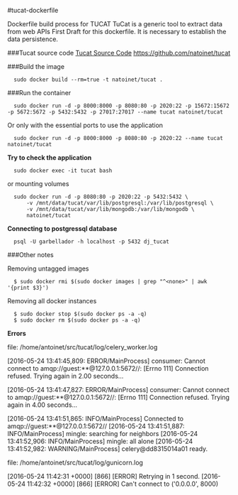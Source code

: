 #tucat-dockerfile 

Dockerfile build process for TUCAT 
TuCat is a generic tool to extract data from web APIs
First Draft for this dockerfile. It is necessary to establish the data persistence. 

###Tucat source code
  [Tucat Source Code](https://github.com/natoinet/tucat) https://github.com/natoinet/tucat

###Build the image

```
  sudo docker build --rm=true -t natoinet/tucat . 
```

###Run the container

```
  sudo docker run -d -p 8000:8000 -p 8080:80 -p 2020:22 -p 15672:15672 -p 5672:5672 -p 5432:5432 -p 27017:27017 --name tucat natoinet/tucat
```  

Or only with the essential ports to use the application 

```
  sudo docker run -d -p 8000:8000 -p 8080:80 -p 2020:22 --name tucat natoinet/tucat
```  

**Try to check the application**

```
  sudo docker exec -it tucat bash 
```  

or mounting volumes 

```
  sudo docker run -d -p 8080:80 -p 2020:22 -p 5432:5432 \
      -v /mnt/data/tucat/var/lib/postgresql:/var/lib/postgresql \
      -v /mnt/data/tucat/var/lib/mongodb:/var/lib/mongodb \
      natoinet/tucat 
```      

**Connecting to postgressql database**

```
  psql -U garbellador -h localhost -p 5432 dj_tucat  
```  

###Other notes

Removing untagged images 

```
  $ sudo docker rmi $(sudo docker images | grep "^<none>" | awk '{print $3}')
```

Removing all docker instances 

```
  $ sudo docker stop $(sudo docker ps -a -q)
  $ sudo docker rm $(sudo docker ps -a -q)
```

**Errors**

file: /home/antoinet/src/tucat/log/celery_worker.log

[2016-05-24 13:41:45,809: ERROR/MainProcess] consumer: Cannot connect to amqp://guest:**@127.0.0.1:5672//: [Errno 111] Connection refused.
Trying again in 2.00 seconds...

[2016-05-24 13:41:47,827: ERROR/MainProcess] consumer: Cannot connect to amqp://guest:**@127.0.0.1:5672//: [Errno 111] Connection refused.
Trying again in 4.00 seconds...

[2016-05-24 13:41:51,865: INFO/MainProcess] Connected to amqp://guest:**@127.0.0.1:5672//
[2016-05-24 13:41:51,887: INFO/MainProcess] mingle: searching for neighbors
[2016-05-24 13:41:52,906: INFO/MainProcess] mingle: all alone
[2016-05-24 13:41:52,982: WARNING/MainProcess] celery@dd8315014a01 ready.

file: /home/antoinet/src/tucat/log/gunicorn.log

[2016-05-24 11:42:31 +0000] [866] [ERROR] Retrying in 1 second.
[2016-05-24 11:42:32 +0000] [866] [ERROR] Can't connect to ('0.0.0.0', 8000)



